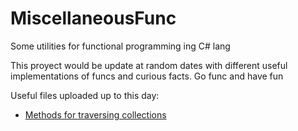 # MiscellaneousFunc
Some utilities for functional programming ing C# lang

This proyect would be update at random dates with different useful
implementations of funcs and curious facts. Go func and have fun

Useful files uploaded up to this day:

  * [Methods for traversing collections]()
